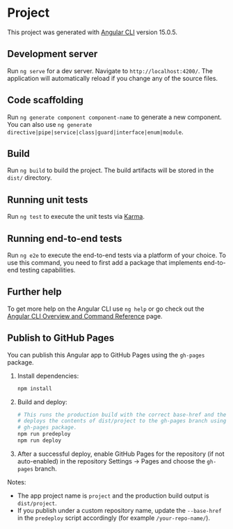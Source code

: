 # Project

This project was generated with [Angular CLI](https://github.com/angular/angular-cli) version 15.0.5.

## Development server

Run `ng serve` for a dev server. Navigate to `http://localhost:4200/`. The application will automatically reload if you change any of the source files.

## Code scaffolding

Run `ng generate component component-name` to generate a new component. You can also use `ng generate directive|pipe|service|class|guard|interface|enum|module`.

## Build

Run `ng build` to build the project. The build artifacts will be stored in the `dist/` directory.

## Running unit tests

Run `ng test` to execute the unit tests via [Karma](https://karma-runner.github.io).

## Running end-to-end tests

Run `ng e2e` to execute the end-to-end tests via a platform of your choice. To use this command, you need to first add a package that implements end-to-end testing capabilities.

## Further help

To get more help on the Angular CLI use `ng help` or go check out the [Angular CLI Overview and Command Reference](https://angular.io/cli) page.

## Publish to GitHub Pages

You can publish this Angular app to GitHub Pages using the `gh-pages` package.

1. Install dependencies:

   ```bash
   npm install
   ```

2. Build and deploy:

   ```bash
   # This runs the production build with the correct base-href and then
   # deploys the contents of dist/project to the gh-pages branch using the
   # gh-pages package.
   npm run predeploy
   npm run deploy
   ```

3. After a successful deploy, enable GitHub Pages for the repository (if not auto-enabled) in the repository Settings -> Pages and choose the `gh-pages` branch.

Notes:

- The app project name is `project` and the production build output is `dist/project`.
- If you publish under a custom repository name, update the `--base-href` in the `predeploy` script accordingly (for example `/your-repo-name/`).
